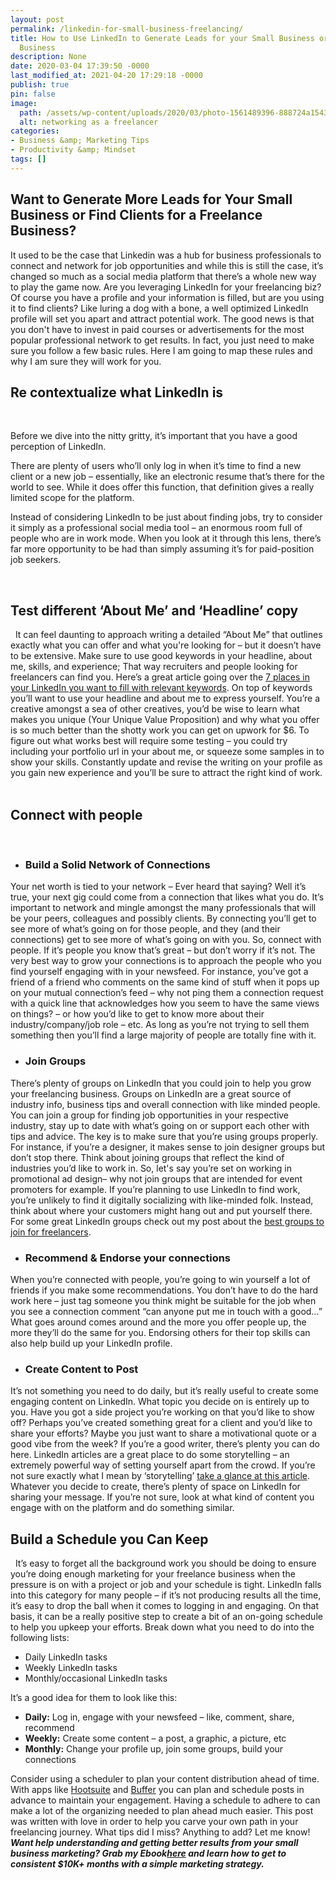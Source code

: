 ```yaml
---
layout: post
permalink: /linkedin-for-small-business-freelancing/
title: How to Use LinkedIn to Generate Leads for your Small Business or Freelance
  Business
description: None
date: 2020-03-04 17:39:50 -0000
last_modified_at: 2021-04-20 17:29:18 -0000
publish: true
pin: false
image:
  path: /assets/wp-content/uploads/2020/03/photo-1561489396-888724a1543d-e1583343551298.jpg
  alt: networking as a freelancer
categories:
- Business &amp; Marketing Tips
- Productivity &amp; Mindset
tags: []
---
```

## **Want to Generate More Leads for Your Small Business or Find Clients for a Freelance Business?**

It used to be the case that Linkedin was a hub for business professionals to connect and network for job opportunities and while this is still the case, it’s changed so much as a social media platform that there’s a whole new way to play the game now. Are you leveraging LinkedIn for your freelancing biz? Of course you have a profile and your information is filled, but are you using it to find clients? Like luring a dog with a bone, a well optimized LinkedIn profile will set you apart and attract potential work.  The good news is that you don't have to invest in paid courses or advertisements for the most popular professional network to get results. In fact, you just need to make sure you follow a few basic rules. Here I am going to map these rules and why I am sure they will work for you.  

## **Re contextualize what LinkedIn is**

 

Before we dive into the nitty gritty, it’s important that you have a good perception of LinkedIn.

There are plenty of users who’ll only log in when it’s time to find a new client or a new job – essentially, like an electronic resume that’s there for the world to see. While it does offer this function, that definition gives a really limited scope for the platform.

Instead of considering LinkedIn to be just about finding jobs, try to consider it simply as a professional social media tool – an enormous room full of people who are in work mode. When you look at it through this lens, there’s far more opportunity to be had than simply assuming it’s for paid-position job seekers.

 

## **Test different ‘About Me’ and ‘Headline’ copy**

  It can feel daunting to approach writing a detailed “About Me” that outlines exactly what you can offer and what you're looking for – but it doesn’t have to be extensive. Make sure to use good keywords in your headline, about me, skills, and experience; That way recruiters and people looking for freelancers can find you. Here’s a great article going over the [7 places in your LinkedIn you want to fill with relevant keywords](https://www.job-hunt.org/IT-job-search/optimizing-key-words-LinkedIn.shtml). On top of keywords you’ll want to use your headline and about me to express yourself. You’re a creative amongst a sea of other creatives, you’d be wise to learn what makes you unique (Your Unique Value Proposition) and why what you offer is so much better than the shotty work you can get on upwork for $6. To figure out what works best will require some testing – you could try including your portfolio url in your about me, or squeeze some samples in to show your skills. Constantly update and revise the writing on your profile as you gain new experience and you’ll be sure to attract the right kind of work.  

## **Connect with people**

 

* ### **Build a Solid Network of Connections**


Your net worth is tied to your network – Ever heard that saying? Well it’s true, your next gig could come from a connection that likes what you do. It’s important to network and mingle amongst the many professionals that will be your peers, colleagues and possibly clients. By connecting you’ll get to see more of what’s going on for those people, and they (and their connections) get to see more of what’s going on with you. So, connect with people. If it’s people you know that’s great – but don’t worry if it’s not. The very best way to grow your connections is to approach the people who you find yourself engaging with in your newsfeed. For instance, you’ve got a friend of a friend who comments on the same kind of stuff when it pops up on your mutual connection’s feed – why not ping them a connection request with a quick line that acknowledges how you seem to have the same views on things? – or how you’d like to get to know more about their industry/company/job role – etc. As long as you’re not trying to sell them something then you’ll find a large majority of people are totally fine with it.   

* ### **Join Groups**


There’s plenty of groups on LinkedIn that you could join to help you grow your freelancing business. Groups on LinkedIn are a great source of industry info, business tips and overall connection with like minded people. You can join a group for finding job opportunities in your respective industry, stay up to date with what’s going on or support each other with tips and advice.  The key is to make sure that you’re using groups properly. For instance, if you’re a designer, it makes sense to join designer groups but don’t stop there. Think about joining groups that reflect the kind of industries you’d like to work in. So, let's say you’re set on working in promotional ad design– why not join groups that are intended for event promoters for example. If you’re planning to use LinkedIn to find work, you’re unlikely to find it digitally socializing with like-minded folk. Instead, think about where your customers might hang out and put yourself there. For some great LinkedIn groups check out my post about the [best groups to join for freelancers](https://katebagoy.com/best-linkedin-groups-for-freelancers/).  

* ### **Recommend & Endorse your connections**


When you’re connected with people, you’re going to win yourself a lot of friends if you make some recommendations. You don’t have to do the hard work here – just tag someone you think might be suitable for the job when you see a connection comment “can anyone put me in touch with a good…” What goes around comes around and the more you offer people up, the more they’ll do the same for you. Endorsing others for their top skills can also help build up your LinkedIn profile.  

* ### **Create Content to Post**


It’s not something you need to do daily, but it’s really useful to create some engaging content on LinkedIn. What topic you decide on is entirely up to you. Have you got a side project you’re working on that you’d like to show off? Perhaps you’ve created something great for a client and you’d like to share your efforts? Maybe you just want to share a motivational quote or a good vibe from the week? If you’re a good writer, there’s plenty you can do here. LinkedIn articles are a great place to do some storytelling – an extremely powerful way of setting yourself apart from the crowd. If you’re not sure exactly what I mean by ‘storytelling’ [take a glance at this article](https://filtergrade.com/linkedin-storytelling-tips/). Whatever you decide to create, there’s plenty of space on LinkedIn for sharing your message. If you’re not sure, look at what kind of content you engage with on the platform and do something similar.  

## **Build a Schedule you Can Keep**

  It’s easy to forget all the background work you should be doing to ensure you’re doing enough marketing for your freelance business when the pressure is on with a project or job and your schedule is tight. LinkedIn falls into this category for many people – if it’s not producing results all the time, it’s easy to drop the ball when it comes to logging in and engaging. On that basis, it can be a really positive step to create a bit of an on-going schedule to help you upkeep your efforts. Break down what you need to do into the following lists:

* Daily LinkedIn tasks
* Weekly LinkedIn tasks
* Monthly/occasional LinkedIn tasks

It’s a good idea for them to look like this:

* **Daily:** Log in, engage with your newsfeed – like, comment, share, recommend
* **Weekly:** Create some content – a post, a graphic, a picture, etc
* **Monthly:** Change your profile up, join some groups, build your connections

Consider using a scheduler to plan your content distribution ahead of time. With apps like [Hootsuite](https://hootsuite.com/) and [Buffer](https://buffer.com/) you can plan and schedule posts in advance to maintain your engagement. Having a schedule to adhere to can make a lot of the organizing needed to plan ahead much easier. This post was written with love in order to help you carve your own path in your freelancing journey. What tips did I miss? Anything to add? Let me know! **_Want help understanding and getting better results from your small business marketing? Grab my Ebook[here](https://go.katebagoy.com/ebook) and learn how to get to consistent $10K+ months with a simple marketing strategy._**
